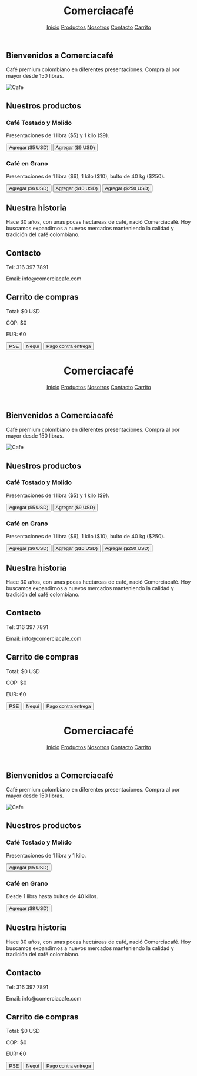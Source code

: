<!DOCTYPE html>
<html lang="es">
<head>
  <meta charset="UTF-8" />
  <meta name="viewport" content="width=device-width, initial-scale=1.0" />
  <title>Comerciacafé</title>
  <script src="https://cdn.tailwindcss.com"></script>
  <script src="https://cdnjs.cloudflare.com/ajax/libs/axios/1.5.1/axios.min.js"></script>
</head>
<body class="bg-white text-gray-900">
  <!-- Header -->
  <header class="bg-[#5C4033] p-4 text-white flex justify-between items-center">
    <h1 class="text-2xl font-bold">Comerciacafé</h1>
    <nav class="space-x-4">
      <a href="#inicio" class="hover:underline">Inicio</a>
      <a href="#productos" class="hover:underline">Productos</a>
      <a href="#nosotros" class="hover:underline">Nosotros</a>
      <a href="#contacto" class="hover:underline">Contacto</a>
      <a href="#carrito" class="hover:underline">Carrito</a>
    </nav>
  </header>

  <!-- Inicio -->
  <section id="inicio" class="p-8 bg-gray-100">
    <h2 class="text-3xl font-bold mb-4">Bienvenidos a Comerciacafé</h2>
    <p class="mb-4">Café premium colombiano en diferentes presentaciones. Compra al por mayor desde 150 libras.</p>
    <img src="https://images.unsplash.com/photo-1511920170033-f8396924c348" alt="Cafe" class="w-full max-h-96 object-cover rounded-lg">
  </section>

  <!-- Productos -->
  <section id="productos" class="p-8">
    <h2 class="text-2xl font-semibold mb-6">Nuestros productos</h2>
    <div class="grid grid-cols-1 md:grid-cols-3 gap-6">
      <div class="border p-4 rounded shadow">
        <h3 class="font-bold text-lg">Café Tostado y Molido</h3>
        <p>Presentaciones de 1 libra ($5) y 1 kilo ($9).</p>
        <button onclick="agregarCarrito('Café Tostado y Molido - 1 libra', 5)" class="bg-[#5C4033] text-white px-4 py-2 mt-2 rounded">Agregar ($5 USD)</button>
        <button onclick="agregarCarrito('Café Tostado y Molido - 1 kilo', 9)" class="bg-[#5C4033] text-white px-4 py-2 mt-2 rounded">Agregar ($9 USD)</button>
      </div>
      <div class="border p-4 rounded shadow">
        <h3 class="font-bold text-lg">Café en Grano</h3>
        <p>Presentaciones de 1 libra ($6), 1 kilo ($10), bulto de 40 kg ($250).</p>
        <button onclick="agregarCarrito('Café en Grano - 1 libra', 6)" class="bg-[#5C4033] text-white px-4 py-2 mt-2 rounded">Agregar ($6 USD)</button>
        <button onclick="agregarCarrito('Café en Grano - 1 kilo', 10)" class="bg-[#5C4033] text-white px-4 py-2 mt-2 rounded">Agregar ($10 USD)</button>
        <button onclick="agregarCarrito('Café en Grano - Bulto 40kg', 250)" class="bg-[#5C4033] text-white px-4 py-2 mt-2 rounded">Agregar ($250 USD)</button>
      </div>
    </div>
  </section>

  <!-- Nosotros -->
  <section id="nosotros" class="p-8 bg-gray-100">
    <h2 class="text-2xl font-semibold mb-4">Nuestra historia</h2>
    <p>Hace 30 años, con unas pocas hectáreas de café, nació Comerciacafé. Hoy buscamos expandirnos a nuevos mercados manteniendo la calidad y tradición del café colombiano.</p>
  </section>

  <!-- Contacto -->
  <section id="contacto" class="p-8">
    <h2 class="text-2xl font-semibold mb-4">Contacto</h2>
    <p>Tel: 316 397 7891</p>
    <p>Email: info@comerciacafe.com</p>
  </section>

  <!-- Carrito -->
  <section id="carrito" class="p-8 bg-gray-100">
    <h2 class="text-2xl font-semibold mb-4">Carrito de compras</h2>
    <ul id="carrito-lista" class="mb-4 list-disc pl-5"></ul>
    <p id="total-usd" class="font-bold">Total: $0 USD</p>
    <p id="total-cop">COP: $0</p>
    <p id="total-eur">EUR: €0</p>
    <div class="mt-4 space-x-2">
      <button class="bg-green-600 text-white px-4 py-2 rounded">PSE</button>
      <button class="bg-purple-600 text-white px-4 py-2 rounded">Nequi</button>
      <button class="bg-gray-700 text-white px-4 py-2 rounded">Pago contra entrega</button>
    </div>
  </section>

  <script>
    let carrito = [];

    function agregarCarrito(producto, precioUSD) {
      carrito.push({ producto, precioUSD });
      actualizarCarrito();
    }

    async function actualizarCarrito() {
      const lista = document.getElementById('carrito-lista');
      const totalUSD = carrito.reduce((sum, item) => sum + item.precioUSD, 0);
      lista.innerHTML = '';
      carrito.forEach(item => {
        const li = document.createElement('li');
        li.textContent = `${item.producto} - $${item.precioUSD.toFixed(2)} USD`;
        lista.appendChild(li);
      });
      document.getElementById('total-usd').textContent = `Total: $${totalUSD.toFixed(2)} USD`;
      // Consultar tasas de cambio
      try {
        const res = await axios.get('https://api.exchangerate-api.com/v4/latest/USD');
        const cop = totalUSD * res.data.rates.COP;
        const eur = totalUSD * res.data.rates.EUR;
        document.getElementById('total-cop').textContent = `COP: $${cop.toLocaleString('es-CO', { minimumFractionDigits: 0 })}`;
        document.getElementById('total-eur').textContent = `EUR: €${eur.toFixed(2)}`;
      } catch (error) {
        console.error('Error al obtener tasas de cambio', error);
      }
    }
  </script>
</body>
</html>
<html lang="es">
<head>
  <meta charset="UTF-8" />
  <meta name="viewport" content="width=device-width, initial-scale=1.0" />
  <title>Comerciacafé</title>
  <script src="https://cdn.tailwindcss.com"></script>
  <script src="https://cdnjs.cloudflare.com/ajax/libs/axios/1.5.1/axios.min.js"></script>
</head>
<body class="bg-white text-gray-900">
  <!-- Header -->
  <header class="bg-[#5C4033] p-4 text-white flex justify-between items-center">
    <h1 class="text-2xl font-bold">Comerciacafé</h1>
    <nav class="space-x-4">
      <a href="#inicio" class="hover:underline">Inicio</a>
      <a href="#productos" class="hover:underline">Productos</a>
      <a href="#nosotros" class="hover:underline">Nosotros</a>
      <a href="#contacto" class="hover:underline">Contacto</a>
      <a href="#carrito" class="hover:underline">Carrito</a>
    </nav>
  </header>

  <!-- Inicio -->
  <section id="inicio" class="p-8 bg-gray-100">
    <h2 class="text-3xl font-bold mb-4">Bienvenidos a Comerciacafé</h2>
    <p class="mb-4">Café premium colombiano en diferentes presentaciones. Compra al por mayor desde 150 libras.</p>
    <img src="https://images.unsplash.com/photo-1511920170033-f8396924c348" alt="Cafe" class="w-full max-h-96 object-cover rounded-lg">
  </section>

  <!-- Productos -->
  <section id="productos" class="p-8">
    <h2 class="text-2xl font-semibold mb-6">Nuestros productos</h2>
    <div class="grid grid-cols-1 md:grid-cols-3 gap-6">
      <div class="border p-4 rounded shadow">
        <h3 class="font-bold text-lg">Café Tostado y Molido</h3>
        <p>Presentaciones de 1 libra ($5) y 1 kilo ($9).</p>
        <button onclick="agregarCarrito('Café Tostado y Molido - 1 libra', 5)" class="bg-[#5C4033] text-white px-4 py-2 mt-2 rounded">Agregar ($5 USD)</button>
        <button onclick="agregarCarrito('Café Tostado y Molido - 1 kilo', 9)" class="bg-[#5C4033] text-white px-4 py-2 mt-2 rounded">Agregar ($9 USD)</button>
      </div>
      <div class="border p-4 rounded shadow">
        <h3 class="font-bold text-lg">Café en Grano</h3>
        <p>Presentaciones de 1 libra ($6), 1 kilo ($10), bulto de 40 kg ($250).</p>
        <button onclick="agregarCarrito('Café en Grano - 1 libra', 6)" class="bg-[#5C4033] text-white px-4 py-2 mt-2 rounded">Agregar ($6 USD)</button>
        <button onclick="agregarCarrito('Café en Grano - 1 kilo', 10)" class="bg-[#5C4033] text-white px-4 py-2 mt-2 rounded">Agregar ($10 USD)</button>
        <button onclick="agregarCarrito('Café en Grano - Bulto 40kg', 250)" class="bg-[#5C4033] text-white px-4 py-2 mt-2 rounded">Agregar ($250 USD)</button>
      </div>
    </div>
  </section>

  <!-- Nosotros -->
  <section id="nosotros" class="p-8 bg-gray-100">
    <h2 class="text-2xl font-semibold mb-4">Nuestra historia</h2>
    <p>Hace 30 años, con unas pocas hectáreas de café, nació Comerciacafé. Hoy buscamos expandirnos a nuevos mercados manteniendo la calidad y tradición del café colombiano.</p>
  </section>

  <!-- Contacto -->
  <section id="contacto" class="p-8">
    <h2 class="text-2xl font-semibold mb-4">Contacto</h2>
    <p>Tel: 316 397 7891</p>
    <p>Email: info@comerciacafe.com</p>
  </section>

  <!-- Carrito -->
  <section id="carrito" class="p-8 bg-gray-100">
    <h2 class="text-2xl font-semibold mb-4">Carrito de compras</h2>
    <ul id="carrito-lista" class="mb-4 list-disc pl-5"></ul>
    <p id="total-usd" class="font-bold">Total: $0 USD</p>
    <p id="total-cop">COP: $0</p>
    <p id="total-eur">EUR: €0</p>
    <div class="mt-4 space-x-2">
      <button class="bg-green-600 text-white px-4 py-2 rounded">PSE</button>
      <button class="bg-purple-600 text-white px-4 py-2 rounded">Nequi</button>
      <button class="bg-gray-700 text-white px-4 py-2 rounded">Pago contra entrega</button>
    </div>
  </section>

  <script>
    let carrito = [];

    function agregarCarrito(producto, precioUSD) {
      carrito.push({ producto, precioUSD });
      actualizarCarrito();
    }

    async function actualizarCarrito() {
      const lista = document.getElementById('carrito-lista');
      const totalUSD = carrito.reduce((sum, item) => sum + item.precioUSD, 0);
      lista.innerHTML = '';
      carrito.forEach(item => {
        const li = document.createElement('li');
        li.textContent = `${item.producto} - $${item.precioUSD.toFixed(2)} USD`;
        lista.appendChild(li);
      });
      document.getElementById('total-usd').textContent = `Total: $${totalUSD.toFixed(2)} USD`;
      // Consultar tasas de cambio
      try {
        const res = await axios.get('https://api.exchangerate-api.com/v4/latest/USD');
        const cop = totalUSD * res.data.rates.COP;
        const eur = totalUSD * res.data.rates.EUR;
        document.getElementById('total-cop').textContent = `COP: $${cop.toLocaleString('es-CO', { minimumFractionDigits: 0 })}`;
        document.getElementById('total-eur').textContent = `EUR: €${eur.toFixed(2)}`;
      } catch (error) {
        console.error('Error al obtener tasas de cambio', error);
      }
    }
  </script>
</body>
</html>
<html lang="es">
<head>
  <meta charset="UTF-8" />
  <meta name="viewport" content="width=device-width, initial-scale=1.0" />
  <title>Comerciacafé</title>
  <script src="https://cdn.tailwindcss.com"></script>
  <script src="https://cdnjs.cloudflare.com/ajax/libs/axios/1.5.1/axios.min.js"></script>
</head>
<body class="bg-white text-gray-900">
  <!-- Header -->
  <header class="bg-brown-800 p-4 text-white flex justify-between items-center">
    <h1 class="text-2xl font-bold">Comerciacafé</h1>
    <nav class="space-x-4">
      <a href="#inicio" class="hover:underline">Inicio</a>
      <a href="#productos" class="hover:underline">Productos</a>
      <a href="#nosotros" class="hover:underline">Nosotros</a>
      <a href="#contacto" class="hover:underline">Contacto</a>
      <a href="#carrito" class="hover:underline">Carrito</a>
    </nav>
  </header>

  <!-- Inicio -->
  <section id="inicio" class="p-8 bg-gray-100">
    <h2 class="text-3xl font-bold mb-4">Bienvenidos a Comerciacafé</h2>
    <p class="mb-4">Café premium colombiano en diferentes presentaciones. Compra al por mayor desde 150 libras.</p>
    <img src="https://images.unsplash.com/photo-1511920170033-f8396924c348" alt="Cafe" class="w-full max-h-96 object-cover rounded-lg">
  </section>

  <!-- Productos -->
  <section id="productos" class="p-8">
    <h2 class="text-2xl font-semibold mb-6">Nuestros productos</h2>
    <div class="grid grid-cols-1 md:grid-cols-3 gap-6">
      <div class="border p-4 rounded">
        <h3 class="font-bold">Café Tostado y Molido</h3>
        <p>Presentaciones de 1 libra y 1 kilo.</p>
        <button onclick="agregarCarrito('Cafe Molido', 5)" class="bg-brown-800 text-white px-4 py-2 mt-2 rounded">Agregar ($5 USD)</button>
      </div>
      <div class="border p-4 rounded">
        <h3 class="font-bold">Café en Grano</h3>
        <p>Desde 1 libra hasta bultos de 40 kilos.</p>
        <button onclick="agregarCarrito('Cafe en Grano', 8)" class="bg-brown-800 text-white px-4 py-2 mt-2 rounded">Agregar ($8 USD)</button>
      </div>
    </div>
  </section>

  <!-- Nosotros -->
  <section id="nosotros" class="p-8 bg-gray-100">
    <h2 class="text-2xl font-semibold mb-4">Nuestra historia</h2>
    <p>Hace 30 años, con unas pocas hectáreas de café, nació Comerciacafé. Hoy buscamos expandirnos a nuevos mercados manteniendo la calidad y tradición del café colombiano.</p>
  </section>

  <!-- Contacto -->
  <section id="contacto" class="p-8">
    <h2 class="text-2xl font-semibold mb-4">Contacto</h2>
    <p>Tel: 316 397 7891</p>
    <p>Email: info@comerciacafe.com</p>
  </section>

  <!-- Carrito -->
  <section id="carrito" class="p-8 bg-gray-100">
    <h2 class="text-2xl font-semibold mb-4">Carrito de compras</h2>
    <ul id="carrito-lista" class="mb-4"></ul>
    <p id="total-usd" class="font-bold">Total: $0 USD</p>
    <p id="total-cop">COP: $0</p>
    <p id="total-eur">EUR: €0</p>
    <div class="mt-4 space-x-2">
      <button class="bg-green-600 text-white px-4 py-2 rounded">PSE</button>
      <button class="bg-purple-600 text-white px-4 py-2 rounded">Nequi</button>
      <button class="bg-gray-700 text-white px-4 py-2 rounded">Pago contra entrega</button>
    </div>
  </section>

  <script>
    let carrito = [];

    function agregarCarrito(producto, precioUSD) {
      carrito.push({ producto, precioUSD });
      actualizarCarrito();
    }

    async function actualizarCarrito() {
      const lista = document.getElementById('carrito-lista');
      const totalUSD = carrito.reduce((sum, item) => sum + item.precioUSD, 0);
      lista.innerHTML = '';
      carrito.forEach(item => {
        const li = document.createElement('li');
        li.textContent = `${item.producto} - $${item.precioUSD} USD`;
        lista.appendChild(li);
      });
      document.getElementById('total-usd').textContent = `Total: $${totalUSD.toFixed(2)} USD`;
      // Consultar tasas de cambio
      try {
        const res = await axios.get('https://api.exchangerate-api.com/v4/latest/USD');
        const cop = totalUSD * res.data.rates.COP;
        const eur = totalUSD * res.data.rates.EUR;
        document.getElementById('total-cop').textContent = `COP: $${cop.toFixed(0)}`;
        document.getElementById('total-eur').textContent = `EUR: €${eur.toFixed(2)}`;
      } catch (error) {
        console.error('Error al obtener tasas de cambio');
      }
    }
  </script>
</body>
</html>
